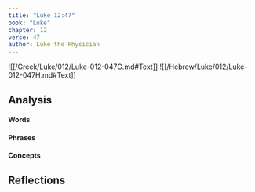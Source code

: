 ```yaml
---
title: "Luke 12:47"
book: "Luke"
chapter: 12
verse: 47
author: Luke the Physician
---
```

![[/Greek/Luke/012/Luke-012-047G.md#Text]]
![[/Hebrew/Luke/012/Luke-012-047H.md#Text]]

## Analysis

#### Words

#### Phrases

#### Concepts

## Reflections
